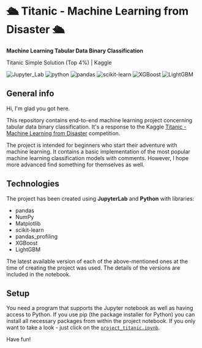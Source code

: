 # 🛳️ Titanic - Machine Learning from Disaster 🛳️
**Machine Learning Tabular Data Binary Classification**

Titanic Simple Solution (Top 4%) | Kaggle

![Jupyter_Lab](https://img.shields.io/badge/-Jupyter%20Lab-blue)
![python](https://img.shields.io/badge/-Python-blueviolet) 
![pandas](https://img.shields.io/badge/-pandas-blue)
![scikit-learn](https://img.shields.io/badge/-scikit--learn-blueviolet)
![XGBoost](https://img.shields.io/badge/-XGBoost-blue)
![LightGBM](https://img.shields.io/badge/-LightGBM-blueviolet)


## General info
Hi, I'm glad you got here.

This repository contains end-to-end machine learning project concerning tabular data binary classification. It's a response to the Kaggle [Titanic - Machine Learning from Disaster](https://www.kaggle.com/competitions/titanic/overview) competition.

The project is intended for beginners who start their adventure with machine learning. It contains a basic implementation of the most popular machine learning classification models with comments. However, I hope more advanced find something for themselves as well.

## Technologies
The project has been created using **JupyterLab** and **Python** with libraries:
* pandas
* NumPy
* Matplotlib
* scikit-learn
* pandas_profiling
* XGBoost
* LightGBM

The latest available version of each of the above-mentioned ones at the time of creating the project was used. The details of the versions are included in the notebook.

## Setup
You need a program that supports the Jupyter notebook as well as having access to Python. If you use pip (the package installer for Python) you can install all necessary packages from within the project notebook. If you only want to take a look - just click on the [`project_titanic.ipynb`](https://github.com/mowczarz/ml-classification-project-titanic/blob/main/project_titanic.ipynb).

Have fun!
